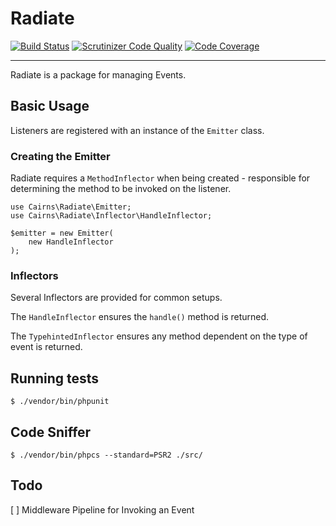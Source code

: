 # Radiate

[![Build Status](https://travis-ci.org/acairns/radiate.svg?branch=master)](https://travis-ci.org/acairns/radiate)
[![Scrutinizer Code Quality](https://scrutinizer-ci.com/g/acairns/radiate/badges/quality-score.png?b=master)](https://scrutinizer-ci.com/g/acairns/radiate/?branch=master)
[![Code Coverage](https://scrutinizer-ci.com/g/acairns/radiate/badges/coverage.png?b=master)](https://scrutinizer-ci.com/g/acairns/radiate/?branch=master)


---

Radiate is a package for managing Events.

## Basic Usage

Listeners are registered with an instance of the `Emitter` class.

### Creating the Emitter

Radiate requires a `MethodInflector` when being created - responsible for determining the method to be invoked on the listener.

```
use Cairns\Radiate\Emitter;
use Cairns\Radiate\Inflector\HandleInflector;

$emitter = new Emitter(
    new HandleInflector
);
```

### Inflectors

Several Inflectors are provided for common setups.

The `HandleInflector` ensures the `handle()` method is returned.

The `TypehintedInflector` ensures any method dependent on the type of event is returned.


## Running tests
```
$ ./vendor/bin/phpunit
```

## Code Sniffer
```
$ ./vendor/bin/phpcs --standard=PSR2 ./src/
```

## Todo

[ ] Middleware Pipeline for Invoking an Event
